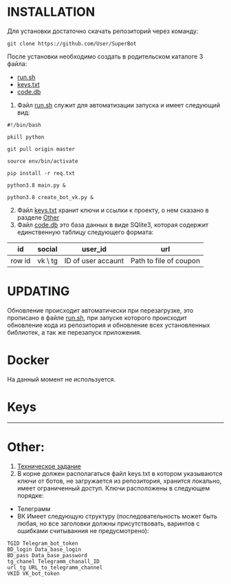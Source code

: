 # INSTALLATION
Для установки достаточно скачать репозиторий через команду:
```shell
git clone https://github.com/User/SuperBot
```
После установки необходимо создать в родительском каталоге 3 файла:
- [run.sh](./run.sh)
- [keys.txt](./keys.txt)
- [code.db](./code.db)
1. Файл [run.sh](./run.sh) служит для автоматизации запуска и имеет следующий вид:
```shell
#!/bin/bash

pkill python

git pull origin master

source env/bin/activate

pip install -r req.txt

python3.8 main.py &

python3.8 create_bot_vk.py &
```
2. Файл [keys.txt](./keys.txt) хранит ключи и ссылки к проекту, о нем сказано в разделе [Other](#Other:)
3. Файл [code.db](./code.db) это база данных в виде SQlite3, которая содержит единственную таблицу следующего формата:

| id  | social | user_id | url |
|-----|------|-------|---|
| row id | vk \ tg | ID of user accaunt | Path to file of coupon |

# UPDATING
Обновление происходит автоматически при перезагрузке, это прописано в файле [run.sh](./run.sh), при запуске которого происходит обновление кода из репозитория и обновление всех установленных библиотек, а так же перезапуск приложения.
# Docker
На данный момент не используется.
# Keys
___
# Other:
1. [Техническое задание](./TZ.md)
2. В корне должен располагаться файл keys.txt в котором указываются ключи от ботов, не загружается из репозитория, хранится локально, имеет ограниченный доступ. Ключи расположены в следующем порядке:
- Телеграмм
- ВК
Имеет следующую структуру (последовательность может быть любая, но все заголовки должны присутствовать, варинтов с ошибками считыванния не предусмотрено):
```text
TGID Telegram_bot_token
BD_login Data_base_login
BD_pass Data_base_password
tg_chanel Telegramm_chanall_ID
url_tg URL_to_telegramm_channel
VKID VK_bot_token
```